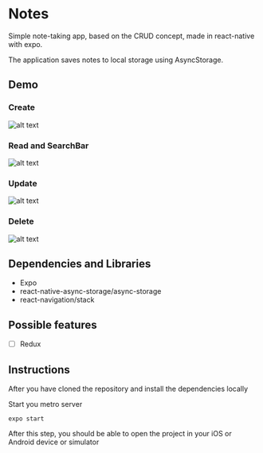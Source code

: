 # Notes
Simple note-taking app, based on the CRUD concept, made in react-native with expo.

The application saves notes to local storage using AsyncStorage.

## Demo
### Create
![alt text](https://s3.gifyu.com/images/ezgif-2-7657c908943f.gif "Create")
### Read and SearchBar
![alt text](https://s3.gifyu.com/images/ezgif-2-0488a0a8dafc.gif "Read and SearchBar")
### Update
![alt text](https://s3.gifyu.com/images/ezgif-2-58d8aceb9fcc.gif "Update")
### Delete
![alt text](https://s3.gifyu.com/images/ezgif-2-00fef47e9573.gif "Delete")

## Dependencies and Libraries
* Expo
* react-native-async-storage/async-storage
* react-navigation/stack

## Possible features
- [ ] Redux

## Instructions

After you have cloned the repository and install the dependencies locally

Start you metro server

```
expo start
```

After this step, you should be able to open the project in your iOS or Android device or simulator
